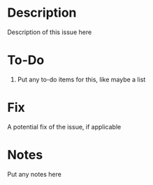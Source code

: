 # Description
Description of this issue here

# To-Do
1) Put any to-do items for this, like maybe a list

# Fix
A potential fix of the issue, if applicable

# Notes
Put any notes here